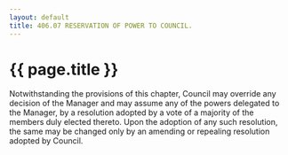 ```yaml
---
layout: default 
title: 406.07 RESERVATION OF POWER TO COUNCIL.
---
```


{{ page.title }}
================

Notwithstanding the provisions of this chapter, Council may override any
decision of the Manager and may assume any of the powers delegated to
the Manager, by a resolution adopted by a vote of a majority of the
members duly elected thereto. Upon the adoption of any such resolution,
the same may be changed only by an amending or repealing resolution
adopted by Council.
